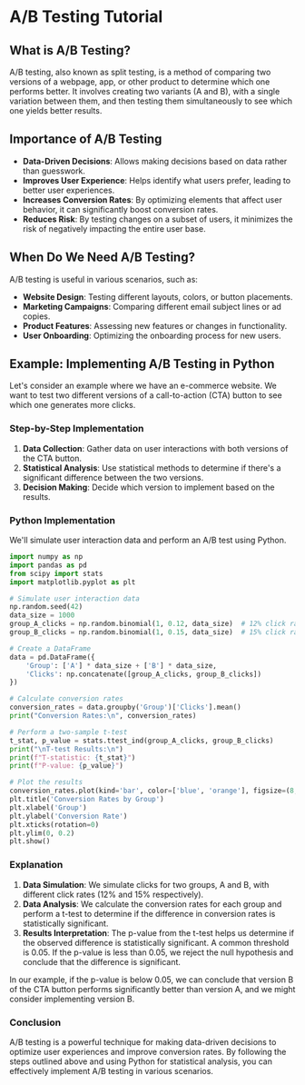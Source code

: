 # A/B Testing Tutorial

## What is A/B Testing?

A/B testing, also known as split testing, is a method of comparing two versions of a webpage, app, or other product to determine which one performs better. It involves creating two variants (A and B), with a single variation between them, and then testing them simultaneously to see which one yields better results.

## Importance of A/B Testing

- **Data-Driven Decisions**: Allows making decisions based on data rather than guesswork.
- **Improves User Experience**: Helps identify what users prefer, leading to better user experiences.
- **Increases Conversion Rates**: By optimizing elements that affect user behavior, it can significantly boost conversion rates.
- **Reduces Risk**: By testing changes on a subset of users, it minimizes the risk of negatively impacting the entire user base.

## When Do We Need A/B Testing?

A/B testing is useful in various scenarios, such as:

- **Website Design**: Testing different layouts, colors, or button placements.
- **Marketing Campaigns**: Comparing different email subject lines or ad copies.
- **Product Features**: Assessing new features or changes in functionality.
- **User Onboarding**: Optimizing the onboarding process for new users.

## Example: Implementing A/B Testing in Python

Let's consider an example where we have an e-commerce website. We want to test two different versions of a call-to-action (CTA) button to see which one generates more clicks.

### Step-by-Step Implementation

1. **Data Collection**: Gather data on user interactions with both versions of the CTA button.
2. **Statistical Analysis**: Use statistical methods to determine if there's a significant difference between the two versions.
3. **Decision Making**: Decide which version to implement based on the results.

### Python Implementation

We'll simulate user interaction data and perform an A/B test using Python.

```python
import numpy as np
import pandas as pd
from scipy import stats
import matplotlib.pyplot as plt

# Simulate user interaction data
np.random.seed(42)
data_size = 1000
group_A_clicks = np.random.binomial(1, 0.12, data_size)  # 12% click rate
group_B_clicks = np.random.binomial(1, 0.15, data_size)  # 15% click rate

# Create a DataFrame
data = pd.DataFrame({
    'Group': ['A'] * data_size + ['B'] * data_size,
    'Clicks': np.concatenate([group_A_clicks, group_B_clicks])
})

# Calculate conversion rates
conversion_rates = data.groupby('Group')['Clicks'].mean()
print("Conversion Rates:\n", conversion_rates)

# Perform a two-sample t-test
t_stat, p_value = stats.ttest_ind(group_A_clicks, group_B_clicks)
print("\nT-test Results:\n")
print(f"T-statistic: {t_stat}")
print(f"P-value: {p_value}")

# Plot the results
conversion_rates.plot(kind='bar', color=['blue', 'orange'], figsize=(8, 6))
plt.title('Conversion Rates by Group')
plt.xlabel('Group')
plt.ylabel('Conversion Rate')
plt.xticks(rotation=0)
plt.ylim(0, 0.2)
plt.show()
```

### Explanation

1. **Data Simulation**: We simulate clicks for two groups, A and B, with different click rates (12% and 15% respectively).
2. **Data Analysis**: We calculate the conversion rates for each group and perform a t-test to determine if the difference in conversion rates is statistically significant.
3. **Results Interpretation**: The p-value from the t-test helps us determine if the observed difference is statistically significant. A common threshold is 0.05. If the p-value is less than 0.05, we reject the null hypothesis and conclude that the difference is significant.

In our example, if the p-value is below 0.05, we can conclude that version B of the CTA button performs significantly better than version A, and we might consider implementing version B.

### Conclusion

A/B testing is a powerful technique for making data-driven decisions to optimize user experiences and improve conversion rates. By following the steps outlined above and using Python for statistical analysis, you can effectively implement A/B testing in various scenarios.
